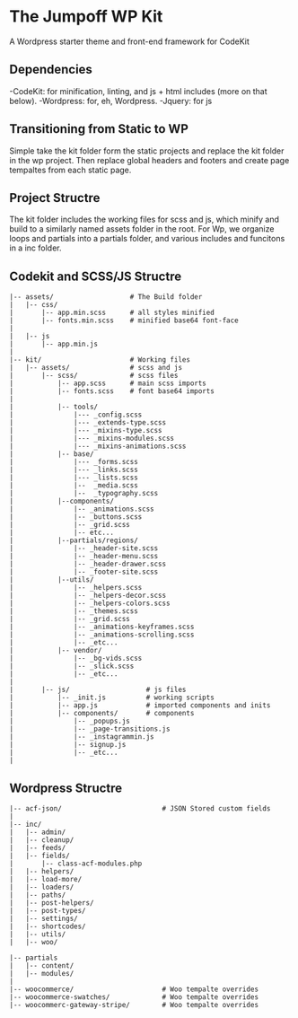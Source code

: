 # The Jumpoff WP Kit
A Wordpress starter theme and front-end framework for CodeKit

## Dependencies
-CodeKit: for minification, linting, and js + html includes (more on that below).
-Wordpress: for, eh, Wordpress.
-Jquery: for js

## Transitioning from Static to WP
Simple take the kit folder form the static projects and replace the kit folder in the wp project. Then replace global headers and footers and create page tempaltes from each static page.

## Project Structre
The kit folder includes the working files for scss and js, which minify and build to a similarly named assets folder in the root.
For Wp, we organize loops and partials into a partials folder, and various includes and funcitons in a inc folder.


## Codekit and SCSS/JS Structre
```
|-- assets/                   # The Build folder
|   |-- css/      
|       |-- app.min.scss      # all styles minified
|       |-- fonts.min.scss    # minified base64 font-face
|
|   |-- js 
|       |-- app.min.js   
|
|-- kit/                      # Working files
|   |-- assets/               # scss and js
|       |-- scss/             # scss files
|           |-- app.scss      # main scss imports
|           |-- fonts.scss    # font base64 imports
|
|           |-- tools/
|               |--- _config.scss
|               |--- _extends-type.scss
|               |--- _mixins-type.scss
|               |--- _mixins-modules.scss
|               |--- _mixins-animations.scss 
|           |-- base/
|               |--- _forms.scss
|               |--- _links.scss
|               |--- _lists.scss
|               |--  _media.scss  
|               |--  _typography.scss      
|           |--components/  
|               |-- _animations.scss  
|               |-- _buttons.scss      
|               |-- _grid.scss    
|               |-- etc...  
|           |--partials/regions/
|               |-- _header-site.scss
|               |-- _header-menu.scss
|               |-- _header-drawer.scss
|               |-- _footer-site.scss       
|           |--utils/
|               |-- _helpers.scss    
|               |-- _helpers-decor.scss    
|               |-- _helpers-colors.scss      
|               |-- _themes.scss  
|               |-- _grid.scss  
|               |-- _animations-keyframes.scss  
|               |-- _animations-scrolling.scss  
|               |-- _etc...  
|           |-- vendor/ 
|               |-- _bg-vids.scss 
|               |-- _slick.scss 
|               |-- _etc...  
|
|       |-- js/                   # js files
|           |-- _init.js          # working scripts
|           |-- app.js            # imported components and inits
|           |-- components/       # components
|               |-- _popups.js   
|               |-- _page-transitions.js
|               |-- _instagrammin.js
|               |-- signup.js
|               |-- _etc...   
|
```

## Wordpress Structre

```
|-- acf-json/                         # JSON Stored custom fields
|      
|-- inc/                      
|   |-- admin/      
|   |-- cleanup/  
|   |-- feeds/                     
|   |-- fields/                    
|       |-- class-acf-modules.php     
|   |-- helpers/                  
|   |-- load-more/                         
|   |-- loaders/       
|   |-- paths/                  
|   |-- post-helpers/                       
|   |-- post-types/  
|   |-- settings/
|   |-- shortcodes/  
|   |-- utils/   
|   |-- woo/    

|-- partials 
|   |-- content/   
|   |-- modules/
|
|-- woocommerce/                      # Woo tempalte overrides
|-- woocommerce-swatches/             # Woo tempalte overrides
|-- woocommerc-gateway-stripe/        # Woo tempalte overrides

```
